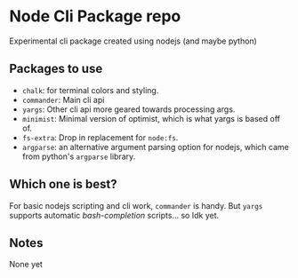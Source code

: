 # Node Cli Package repo

Experimental cli package created using nodejs (and maybe python)

## Packages to use

- `chalk`: for terminal colors and styling.
- `commander`: Main cli api
- `yargs`: Other cli api more geared towards processing args.
- `minimist`: Minimal version of optimist, which is what yargs is based off of.
- `fs-extra`: Drop in replacement for `node:fs`.
- `argparse`: an alternative argument parsing option for nodejs, which came from python's `argparse` library.

## Which one is best?

For basic nodejs scripting and cli work, `commander` is handy.  But `yargs` supports automatic _bash-completion_ scripts... so Idk yet.

## Notes

None yet

